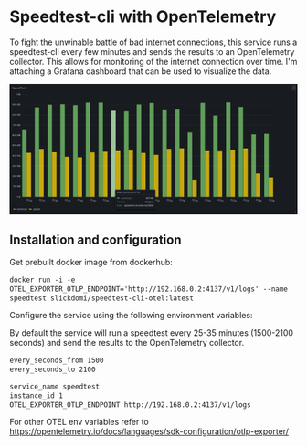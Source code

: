 # Speedtest-cli with OpenTelemetry

To fight the unwinable battle of bad internet connections, this service runs a speedtest-cli every few minutes and sends the results to an OpenTelemetry collector. This allows for monitoring of the internet connection over time. I'm attaching a Grafana dashboard that can be used to visualize the data.

![Preview of the grafana dashboard](screenshot.png)

## Installation and configuration

Get prebuilt docker image from dockerhub:
```
docker run -i -e OTEL_EXPORTER_OTLP_ENDPOINT='http://192.168.0.2:4137/v1/logs' --name speedtest slickdomi/speedtest-cli-otel:latest
```

Configure the service using the following environment variables:

By default the service will run a speedtest every 25-35 minutes (1500-2100 seconds) and send the results to the OpenTelemetry collector.
```
every_seconds_from 1500
every_seconds_to 2100
```

```
service_name speedtest
instance_id 1
OTEL_EXPORTER_OTLP_ENDPOINT http://192.168.0.2:4137/v1/logs
```

For other OTEL env variables refer to https://opentelemetry.io/docs/languages/sdk-configuration/otlp-exporter/
